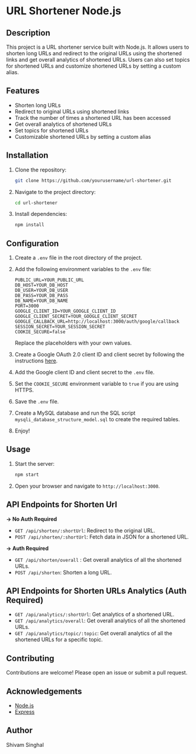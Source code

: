 # URL Shortener Node.js

## Description

This project is a URL shortener service built with Node.js. It allows users to shorten long URLs and redirect to the original URLs using the shortened links and get overall analytics of shortened URLs. Users can also set topics for shortened URLs and customize shortened URLs by setting a custom alias.

## Features

- Shorten long URLs
- Redirect to original URLs using shortened links
- Track the number of times a shortened URL has been accessed
- Get overall analytics of shortened URLs
- Set topics for shortened URLs
- Customizable shortened URLs by setting a custom alias

## Installation

1. Clone the repository:
   ```bash
   git clone https://github.com/yourusername/url-shortener.git
   ```
2. Navigate to the project directory:
   ```bash
   cd url-shortener
   ```
3. Install dependencies:
   ```bash
   npm install
   ```

## Configuration

1. Create a `.env` file in the root directory of the project.
2. Add the following environment variables to the `.env` file:

   ```env
   PUBLIC_URL=YOUR_PUBLIC_URL
   DB_HOST=YOUR_DB_HOST
   DB_USER=YOUR_DB_USER
   DB_PASS=YOUR_DB_PASS
   DB_NAME=YOUR_DB_NAME
   PORT=3000
   GOOGLE_CLIENT_ID=YOUR_GOOGLE_CLIENT_ID
   GOOGLE_CLIENT_SECRET=YOUR_GOOGLE_CLIENT_SECRET
   GOOGLE_CALLBACK_URL=http://localhost:3000/auth/google/callback
   SESSION_SECRET=YOUR_SESSION_SECRET
   COOKIE_SECURE=false
   ```

   Replace the placeholders with your own values.

3. Create a Google OAuth 2.0 client ID and client secret by following the instructions [here](https://developers.google.com/identity/protocols/oauth2).
4. Add the Google client ID and client secret to the `.env` file.
5. Set the `COOKIE_SECURE` environment variable to `true` if you are using HTTPS.
6. Save the `.env` file.
7. Create a MySQL database and run the SQL script `mysqli_database_structure_model.sql` to create the required tables.
8. Enjoy!

## Usage

1. Start the server:
   ```bash
   npm start
   ```
2. Open your browser and navigate to `http://localhost:3000`.

## API Endpoints for Shorten Url

**-> No Auth Required**

- `GET /api/shorten/:shortUrl`: Redirect to the original URL.
- `POST /api/shorten/:shortUrl`: Fetch data in JSON for a shortened URL.

**-> Auth Required**

- `GET /api/shorten/overall` : Get overall analytics of all the shortened URLs.
- `POST /api/shorten`: Shorten a long URL.

## API Endpoints for Shorten URLs Analytics (Auth Required)

- `GET /api/analytics/:shortUrl`: Get analytics of a shortened URL.
- `GET /api/analytics/overall`: Get overall analytics of all the shortened URLs.
- `GET /api/analytics/topic/:topic`: Get overall analytics of all the shortened URLs for a specific topic.

## Contributing

Contributions are welcome! Please open an issue or submit a pull request.

## Acknowledgements

- [Node.js](https://nodejs.org/)
- [Express](https://expressjs.com/)

## Author

Shivam Singhal
